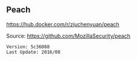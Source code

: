 ## Peach

https://hub.docker.com/r/zjuchenyuan/peach

Source: https://github.com/MozillaSecurity/peach

```
Version: 5c36088
Last Update: 2016/08
```